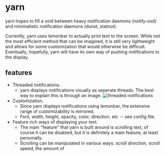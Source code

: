 # yarn

yarn hopes to fill a void between heavy notification daemons (notify-osd) and minimalistic notification daemons (dunst, statnot).

Currently, yarn uses lemonbar to actually print text to the screen.  While not the most efficient method that can be imagined,
it is still very lightweight and allows for some customization that would otherwise be difficult.  
Eventually, hopefully, yarn will have its own way of pushing notifications to the display.

## features

* Threaded notifications.
    * yarn displays notifications visually as seperate threads.  The best way to explain this is through an image. 
    ![threaded notifications](http://i.imgur.com/ci9pmle.png)
* Customization.
    * Since yarn displays notifications using lemonbar, the extensive range of customizability is mirrored. 
    * Font, width, height, opacity, color, direction, etc -- see config file.
* Feature rich ways of displaying your text.
    * The main "feature" that yarn is built around is scrolling text, of course it can be disabled, but it is definitely a main feature, at least personally.
    * Scrolling can be manipulated in various ways: scroll direction, scroll speed, the amount of 